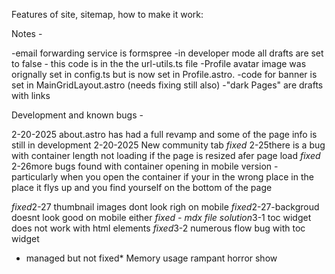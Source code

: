 Features of site, sitemap, how to make it work:

Notes - 

-email forwarding service is formspree
-in developer mode all drafts are set to false - this code is in the the url-utils.ts file
-Profile avatar image was orignally set in config.ts but is now set in Profile.astro.
-code for banner is set in MainGridLayout.astro (needs fixing still also)
-"dark Pages" are drafts with links

Development and known bugs -

2-20-2025 about.astro has had a full revamp and some of the page info is still in development
2-20-2025 New community tab
*fixed* 2-25there is a bug with container length not loading if the page is resized afer page load 
*fixed* 2-26more bugs found with container opening in mobile version - particularly when you open the container if your in the wrong place in the place it flys up and you find yourself on the bottom of the page

*fixed*2-27 thumbnail images dont look righ on mobile
*fixed*2-27-backgroud doesnt look good on mobile either
*fixed - mdx file solution*3-1 toc widget does not work with html elements
*fixed*3-2 numerous flow bug with toc widget
* managed but not fixed* Memory usage rampant horror show